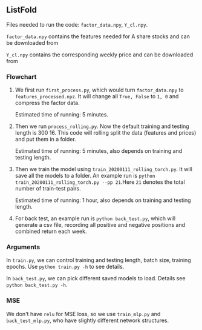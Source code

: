 ## ListFold

Files needed to run the code: `factor_data.npy`, `Y_cl.npy`. 

`factor_data.npy` contains the features needed for A share stocks and can be downloaded from 

`Y_cl.npy` contains the corresponding weekly price and can be downloaded from 

### Flowchart

1. We first run `first_process.py`, which would turn `factor_data.npy` to `features_processed.npz`. It will change all `True, False` to `1, 0` and compress the factor data. 

   Estimated time of running: 5 minutes. 

2. Then we run `process_rolling.py`. Now the default training and testing length is 300 16. This code will rolling split the data (features and prices) and put them in a folder.  

   Estimated time of running: 5 minutes, also depends on training and testing length. 

3. Then we train the model using `train_20200111_rolling_torch.py`. It will save all the models to a folder. An example run is `python train_20200111_rolling_torch.py --pp 21`.Here `21` denotes the total number of train-test pairs.  

   Estimated time of running: 1 hour, also depends on training and testing length. 
   
4. For back test, an example run is `python back_test.py`, which will generate a csv file, recording all positive and negative positions and combined return each week. 

### Arguments

In `train.py`, we can control training and testing length, batch size, training epochs. Use `python train.py -h` to see details. 

In `back_test.py`, we can pick different saved models to load. Details see `python back_test.py -h`. 

### MSE

We don't have `relu` for MSE loss, so we use `train_mlp.py` and `back_test_mlp.py`, who have slightly different network structures. 

